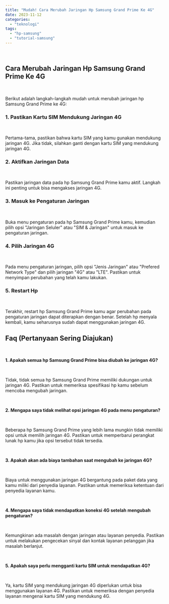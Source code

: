 ```yaml
---
title: "Mudah! Cara Merubah Jaringan Hp Samsung Grand Prime Ke 4G"
date: 2023-11-12
categories: 
  - "teknologi"
tags: 
  - "hp-samsung"
  - "tutorial-samsung"
---
```


 

## Cara Merubah Jaringan Hp Samsung Grand Prime Ke 4G

 

Berikut adalah langkah-langkah mudah untuk merubah jaringan hp Samsung Grand Prime ke 4G:

### 1\. Pastikan Kartu SIM Mendukung Jaringan 4G

 

Pertama-tama, pastikan bahwa kartu SIM yang kamu gunakan mendukung jaringan 4G. Jika tidak, silahkan ganti dengan kartu SIM yang mendukung jaringan 4G.

### 2\. Aktifkan Jaringan Data

 

Pastikan jaringan data pada hp Samsung Grand Prime kamu aktif. Langkah ini penting untuk bisa mengakses jaringan 4G.

### 3\. Masuk ke Pengaturan Jaringan

 

Buka menu pengaturan pada hp Samsung Grand Prime kamu, kemudian pilih opsi "Jaringan Seluler" atau "SIM & Jaringan" untuk masuk ke pengaturan jaringan.

### 4\. Pilih Jaringan 4G

 

Pada menu pengaturan jaringan, pilih opsi "Jenis Jaringan" atau "Prefered Network Type" dan pilih jaringan "4G" atau "LTE". Pastikan untuk menyimpan perubahan yang telah kamu lakukan.

### 5\. Restart Hp

 

Terakhir, restart hp Samsung Grand Prime kamu agar perubahan pada pengaturan jaringan dapat diterapkan dengan benar. Setelah hp menyala kembali, kamu seharusnya sudah dapat menggunakan jaringan 4G.

## Faq (Pertanyaan Sering Diajukan)

 

**1\. Apakah semua hp Samsung Grand Prime bisa diubah ke jaringan 4G?**

 

Tidak, tidak semua hp Samsung Grand Prime memiliki dukungan untuk jaringan 4G. Pastikan untuk memeriksa spesifikasi hp kamu sebelum mencoba mengubah jaringan.

 

**2\. Mengapa saya tidak melihat opsi jaringan 4G pada menu pengaturan?**

 

Beberapa hp Samsung Grand Prime yang lebih lama mungkin tidak memiliki opsi untuk memilih jaringan 4G. Pastikan untuk memperbarui perangkat lunak hp kamu jika opsi tersebut tidak tersedia.

 

**3\. Apakah akan ada biaya tambahan saat mengubah ke jaringan 4G?**

 

Biaya untuk menggunakan jaringan 4G bergantung pada paket data yang kamu miliki dari penyedia layanan. Pastikan untuk memeriksa ketentuan dari penyedia layanan kamu.

 

**4\. Mengapa saya tidak mendapatkan koneksi 4G setelah mengubah pengaturan?**

 

Kemungkinan ada masalah dengan jaringan atau layanan penyedia. Pastikan untuk melakukan pengecekan sinyal dan kontak layanan pelanggan jika masalah berlanjut.

 

**5\. Apakah saya perlu mengganti kartu SIM untuk mendapatkan 4G?**

 

Ya, kartu SIM yang mendukung jaringan 4G diperlukan untuk bisa menggunakan layanan 4G. Pastikan untuk memeriksa dengan penyedia layanan mengenai kartu SIM yang mendukung 4G.
